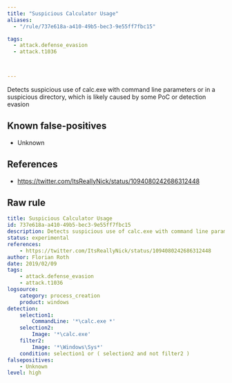 ```yaml
---
title: "Suspicious Calculator Usage"
aliases:
  - "/rule/737e618a-a410-49b5-bec3-9e55ff7fbc15"

tags:
  - attack.defense_evasion
  - attack.t1036



---
```


Detects suspicious use of calc.exe with command line parameters or in a suspicious directory, which is likely caused by some PoC or detection evasion

<!--more-->


## Known false-positives

* Unknown



## References

* https://twitter.com/ItsReallyNick/status/1094080242686312448


## Raw rule
```yaml
title: Suspicious Calculator Usage
id: 737e618a-a410-49b5-bec3-9e55ff7fbc15
description: Detects suspicious use of calc.exe with command line parameters or in a suspicious directory, which is likely caused by some PoC or detection evasion
status: experimental
references:
    - https://twitter.com/ItsReallyNick/status/1094080242686312448
author: Florian Roth
date: 2019/02/09
tags:
    - attack.defense_evasion
    - attack.t1036
logsource:
    category: process_creation
    product: windows
detection:
    selection1:
        CommandLine: '*\calc.exe *'
    selection2:
        Image: '*\calc.exe'
    filter2:
        Image: '*\Windows\Sys*'
    condition: selection1 or ( selection2 and not filter2 )
falsepositives:
    - Unknown
level: high

```
